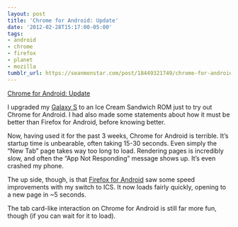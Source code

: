 ```yaml
---
layout: post
title: 'Chrome for Android: Update'
date: '2012-02-28T15:17:00-05:00'
tags:
- android
- chrome
- firefox
- planet
- mozilla
tumblr_url: https://seanmonstar.com/post/18449321749/chrome-for-android-update
---
```

[Chrome for Android: Update](http://seanmonstar.com/blog/chrome-for-android/)  

I upgraded my [Galaxy S](http://seanmonstar.com/blog/samsung-galaxy-vibrant-review/) to an Ice Cream Sandwich ROM just to try out Chrome for Android. I had also made some statements about how it must be better than Firefox for Android, before knowing better.

Now, having used it for the past 3 weeks, Chrome for Android is terrible. It’s startup time is unbearable, often taking 15-30 seconds. Even simply the “New Tab” page takes way too long to load. Rendering pages is incredibly slow, and often the “App Not Responding” message shows up. It’s even crashed my phone.

The up side, though, is that [Firefox for Android](http://nightly.mozilla.org) saw some speed improvements with my switch to ICS. It now loads fairly quickly, opening to a new page in ~5 seconds.

The tab card-like interaction on Chrome for Android is still far more fun, though (if you can wait for it to load).

